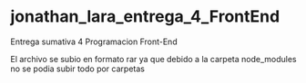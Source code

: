 # jonathan_lara_entrega_4_FrontEnd
Entrega sumativa 4 Programacion Front-End

El archivo se subio en formato rar ya que debido a la carpeta node_modules no se podia subir todo por carpetas
